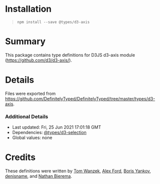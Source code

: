 # Installation
> `npm install --save @types/d3-axis`

# Summary
This package contains type definitions for D3JS d3-axis module (https://github.com/d3/d3-axis/).

# Details
Files were exported from https://github.com/DefinitelyTyped/DefinitelyTyped/tree/master/types/d3-axis.

### Additional Details
 * Last updated: Fri, 25 Jun 2021 17:01:18 GMT
 * Dependencies: [@types/d3-selection](https://npmjs.com/package/@types/d3-selection)
 * Global values: none

# Credits
These definitions were written by [Tom Wanzek](https://github.com/tomwanzek), [Alex Ford](https://github.com/gustavderdrache), [Boris Yankov](https://github.com/borisyankov), [denisname](https://github.com/denisname), and [Nathan Bierema](https://github.com/Methuselah96).
